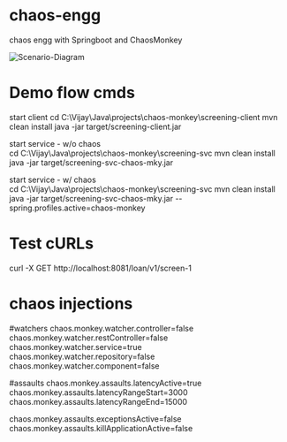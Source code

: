 # chaos-engg
chaos engg with Springboot and ChaosMonkey

![Scenario-Diagram](https://github.com/vijayredkar/chaos-engg/assets/25388646/3f586abd-882c-4c20-9ddd-ca7dcce23da8)


# Demo flow cmds
start client
        cd C:\Vijay\Java\projects\chaos-monkey\screening-client
mvn clean install
java -jar target/screening-client.jar

start service  - w/o chaos  
cd C:\Vijay\Java\projects\chaos-monkey\screening-svc
mvn clean install
java -jar target/screening-svc-chaos-mky.jar

start service  - w/ chaos  
cd C:\Vijay\Java\projects\chaos-monkey\screening-svc
mvn clean install
java -jar target/screening-svc-chaos-mky.jar --spring.profiles.active=chaos-monkey

# Test cURLs
curl -X GET http://localhost:8081/loan/v1/screen-1

# chaos injections
#watchers
chaos.monkey.watcher.controller=false
chaos.monkey.watcher.restController=false
chaos.monkey.watcher.service=true
chaos.monkey.watcher.repository=false
chaos.monkey.watcher.component=false

#assaults
chaos.monkey.assaults.latencyActive=true
chaos.monkey.assaults.latencyRangeStart=3000
chaos.monkey.assaults.latencyRangeEnd=15000

chaos.monkey.assaults.exceptionsActive=false
chaos.monkey.assaults.killApplicationActive=false


